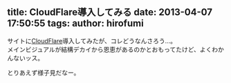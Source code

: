 title: CloudFlare導入してみる
date: 2013-04-07 17:50:55
tags:
author: hirofumi
---
サイトに[CloudFlare](https://www.cloudflare.com/)導入してみたが、コレどうなんさろう…。  
メインビジュアルが結構デカイから恩恵があるのかとおもってたけど、よくわかんないッス。  

とりあえず様子見だなー。